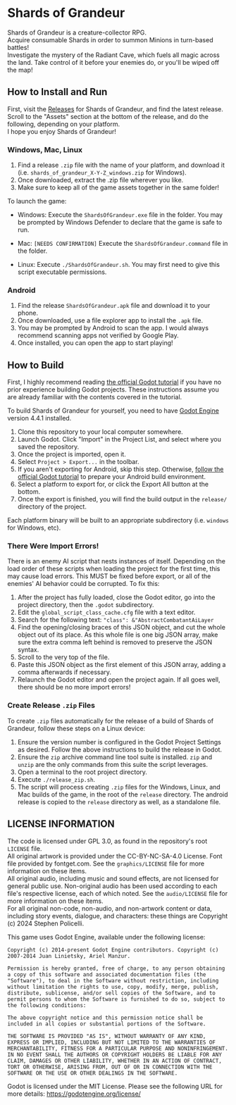 # Shards of Grandeur
Shards of Grandeur is a creature-collector RPG.  
Acquire consumable Shards in order to summon Minions in turn-based battles!  
Investigate the mystery of the Radiant Cave, which fuels all magic across the land. Take control of it before your enemies do, or you'll be wiped off the map!

## How to Install and Run
First, visit the [Releases](https://github.com/123outerme/Shards-of-Grandeur/releases) for Shards of Grandeur, and find the latest release. Scroll to the "Assets" section at the bottom of the release, and do the following, depending on your platform.  
I hope you enjoy Shards of Grandeur!

### Windows, Mac, Linux
1. Find a release `.zip` file with the name of your platform, and download it (i.e. `shards_of_grandeur_X-Y-Z_windows.zip` for Windows).
2. Once downloaded, extract the .zip file wherever you like.
3. Make sure to keep all of the game assets together in the same folder!  

To launch the game:
- Windows: Execute the `ShardsOfGrandeur.exe` file in the folder. You may be prompted by Windows Defender to declare that the game is safe to run.

- Mac: `[NEEDS CONFIRMATION]` Execute the `ShardsOfGrandeur.command` file in the folder.

- Linux: Execute `./ShardsOfGrandeur.sh`. You may first need to give this script executable permissions.

### Android
1. Find the release `ShardsOfGrandeur.apk` file and download it to your phone.
2. Once downloaded, use a file explorer app to install the `.apk` file.
3. You may be prompted by Android to scan the app. I would always recommend scanning apps not verified by Google Play.
4. Once installed, you can open the app to start playing!

## How to Build
First, I highly recommend reading [the official Godot tutorial](https://docs.godotengine.org/en/stable/tutorials/export/exporting_projects.html) if you have no prior experience building Godot projects. These instructions assume you are already familiar with the contents covered in the tutorial.

To build Shards of Grandeur for yourself, you need to have [Godot Engine](https://godotengine.org/) version 4.4.1 installed.  

1. Clone this repository to your local computer somewhere.
2. Launch Godot. Click "Import" in the Project List, and select where you saved the repository.
3. Once the project is imported, open it.
4. Select `Project > Export...` in the toolbar.
5. If you aren't exporting for Android, skip this step. Otherwise, [follow the official Godot tutorial](https://docs.godotengine.org/en/stable/tutorials/export/exporting_for_android.html) to prepare your Android build environment.
6. Select a platform to export for, or click the Export All button at the bottom.
7. Once the export is finished, you will find the build output in the `release/` directory of the project.

Each platform binary will be built to an appropriate subdirectory (i.e. `windows` for Windows, etc).

### There Were Import Errors!
There is an enemy AI script that nests instances of itself. Depending on the load order of these scripts when loading the project for the first time, this may cause load errors. This MUST be fixed before export, or all of the enemies' AI behavior could be corrupted. To fix this:

1. After the project has fully loaded, close the Godot editor, go into the project directory, then the `.godot` subdirectory.
2. Edit the `global_script_class_cache.cfg` file with a text editor.
3. Search for the following text:
```"class": &"AbstractCombatantAiLayer```
4. Find the opening/closing braces of this JSON object, and cut the whole object out of its place. As this whole file is one big JSON array, make sure the extra comma left behind is removed to preserve the JSON syntax.
5. Scroll to the very top of the file.
6. Paste this JSON object as the first element of this JSON array, adding a comma afterwards if necessary.
7. Relaunch the Godot editor and open the project again. If all goes well, there should be no more import errors!

### Create Release `.zip` Files
To create `.zip` files automatically for the release of a build of Shards of Grandeur, follow these steps on a Linux device:  

1. Ensure the version number is configured in the Godot Project Settings as desired. Follow the above instructions to build the release in Godot.
2. Ensure the `zip` archive command line tool suite is installed. `zip` and `unzip` are the only commands from this suite the script leverages.
3. Open a terminal to the root project directory.
4. Execute `./release_zip.sh`.
5. The script will process creating `.zip` files for the Windows, Linux, and Mac builds of the game, in the root of the `release` directory. The android release is copied to the `release` directory as well, as a standalone file.

## LICENSE INFORMATION
The code is licensed under GPL 3.0, as found in the repository's root `LICENSE` file.   
All original artwork is provided under the CC-BY-NC-SA-4.0 License. Font file provided by fontget.com. See the `graphics/LICENSE` file for more information on these items.  
All original audio, including music and sound effects, are not licensed for general public use. Non-original audio has been used according to each file's respective license, each of which noted. See the `audio/LICENSE` file for more information on these items.  
For all original non-code, non-audio, and non-artwork content or data, including story events, dialogue, and characters: these things are Copyright (c) 2024 Stephen Policelli.  
  
This game uses Godot Engine, available under the following license:

	Copyright (c) 2014-present Godot Engine contributors. Copyright (c) 2007-2014 Juan Linietsky, Ariel Manzur.

	Permission is hereby granted, free of charge, to any person obtaining a copy of this software and associated documentation files (the "Software"), to deal in the Software without restriction, including without limitation the rights to use, copy, modify, merge, publish, distribute, sublicense, and/or sell copies of the Software, and to permit persons to whom the Software is furnished to do so, subject to the following conditions:

	The above copyright notice and this permission notice shall be included in all copies or substantial portions of the Software.

	THE SOFTWARE IS PROVIDED "AS IS", WITHOUT WARRANTY OF ANY KIND, EXPRESS OR IMPLIED, INCLUDING BUT NOT LIMITED TO THE WARRANTIES OF MERCHANTABILITY, FITNESS FOR A PARTICULAR PURPOSE AND NONINFRINGEMENT. IN NO EVENT SHALL THE AUTHORS OR COPYRIGHT HOLDERS BE LIABLE FOR ANY CLAIM, DAMAGES OR OTHER LIABILITY, WHETHER IN AN ACTION OF CONTRACT, TORT OR OTHERWISE, ARISING FROM, OUT OF OR IN CONNECTION WITH THE SOFTWARE OR THE USE OR OTHER DEALINGS IN THE SOFTWARE.
Godot is licensed under the MIT License. Please see the following URL for more details: https://godotengine.org/license/
